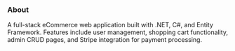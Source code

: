 ### About
A full-stack eCommerce web application built with .NET, C#, and Entity Framework. Features include user management, shopping cart functionality, admin CRUD pages, and Stripe integration for payment processing.
